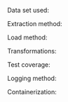 Data set used:

Extraction method:

Load method:

Transformations:

Test coverage:

Logging method:

Containerization:

